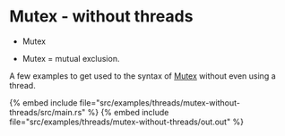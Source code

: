 # Mutex - without threads

* Mutex

* Mutex = mutual exclusion.

A few examples to get used to the syntax of [Mutex](https://doc.rust-lang.org/std/sync/struct.Mutex.html) without even using a thread.

{% embed include file="src/examples/threads/mutex-without-threads/src/main.rs" %}
{% embed include file="src/examples/threads/mutex-without-threads/out.out" %}


